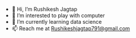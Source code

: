 - 👋 Hi, I’m Rushikesh Jagtap
- 👀 I’m interested to play with computer
- 🌱 I’m currently learning data science
- 📫 Reach me at Rushikeshjagtap791@gmail.com

<!---
Rushikesh791/Rushikesh791 is a ✨ special ✨ repository because its `README.md` (this file) appears on your GitHub profile.
You can click the Preview link to take a look at your changes.
--->
